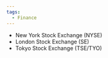 ```yaml
---
tags:
  - Finance
---
```

- New York Stock Exchange (NYSE)
- London Stock Exchange (SE)
- Tokyo Stock Exchange (TSE/TYO)